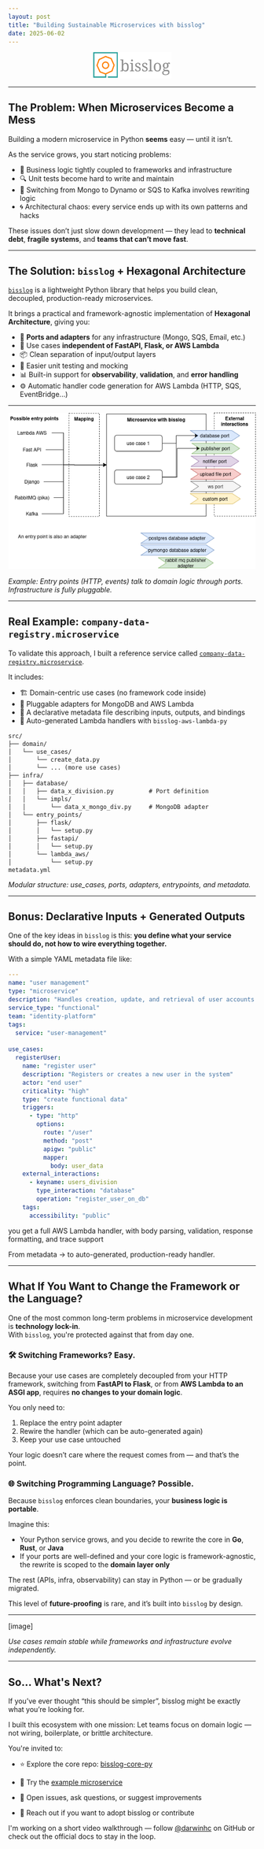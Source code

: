 ```yaml
---
layout: post
title: "Building Sustainable Microservices with bisslog"
date: 2025-06-02
---
```


<p align="center">
  <img src="https://raw.githubusercontent.com/darwinhc/bisslog-docs/master/docs/assets/brand/bisslog-logo-imagotipo.png" alt="bisslog logo" width="160"/>
</p>

---

## The Problem: When Microservices Become a Mess

Building a modern microservice in Python **seems** easy — until it isn’t.

As the service grows, you start noticing problems:

- 🧱 Business logic tightly coupled to frameworks and infrastructure
- 🔍 Unit tests become hard to write and maintain
- 🔄 Switching from Mongo to Dynamo or SQS to Kafka involves rewriting logic
- 🌀 Architectural chaos: every service ends up with its own patterns and hacks

These issues don’t just slow down development — they lead to **technical debt**, **fragile systems**, and **teams that can’t move fast**.

---

## The Solution: `bisslog` + Hexagonal Architecture

[`bisslog`](https://github.com/darwinhc/bisslog-core-py) is a lightweight Python library that helps you build clean, decoupled, production-ready microservices.

It brings a practical and framework-agnostic implementation of **Hexagonal Architecture**, giving you:

- 🔌 **Ports and adapters** for any infrastructure (Mongo, SQS, Email, etc.)
- 🧠 Use cases **independent of FastAPI, Flask, or AWS Lambda**
- 📦 Clean separation of input/output layers
- 🧪 Easier unit testing and mocking
- 📊 Built-in support for **observability**, **validation**, and **error handling**
- ⚙️ Automatic handler code generation for AWS Lambda (HTTP, SQS, EventBridge...)

---

![bisslog architecture diagram](https://raw.githubusercontent.com/darwinhc/darwinhc.github.io/master/assets/img/entry-points-explanation.png)

*Example: Entry points (HTTP, events) talk to domain logic through ports. Infrastructure is fully pluggable.*

---

## Real Example: `company-data-registry.microservice`

To validate this approach, I built a reference service called [`company-data-registry.microservice`](https://github.com/darwinhc/company-data-registry.microservice).

It includes:

- 🏗️ Domain-centric use cases (no framework code inside)
- 🧩 Pluggable adapters for MongoDB and AWS Lambda
- 📝 A declarative metadata file describing inputs, outputs, and bindings
- 🚀 Auto-generated Lambda handlers with `bisslog-aws-lambda-py`

```text
src/
├── domain/
│   └── use_cases/
│       └── create_data.py
│       └── ... (more use cases)
├── infra/
│   ├── database/
│   │   ├── data_x_division.py          # Port definition
│   │   └── impls/
│   │       └── data_x_mongo_div.py     # MongoDB adapter
│   └── entry_points/
│       ├── flask/
│       │   └── setup.py
│       ├── fastapi/
│       │   └── setup.py
│       └── lambda_aws/
│           └── setup.py
metadata.yml
```

*Modular structure: use_cases, ports, adapters, entrypoints, and metadata.*

---

## Bonus: Declarative Inputs + Generated Outputs

One of the key ideas in `bisslog` is this: **you define what your service should do, not how to wire everything together.**

With a simple YAML metadata file like:

```yaml
---
name: "user management"
type: "microservice"
description: "Handles creation, update, and retrieval of user accounts in the system"
service_type: "functional"
team: "identity-platform"
tags:
  service: "user-management"

use_cases:
  registerUser:
    name: "register user"
    description: "Registers or creates a new user in the system"
    actor: "end user"
    criticality: "high"
    type: "create functional data"
    triggers:
      - type: "http"
        options:
          route: "/user"
          method: "post"
          apigw: "public"
          mapper:
            body: user_data
    external_interactions:
      - keyname: users_division
        type_interaction: "database"
        operation: "register_user_on_db"
    tags:
      accessibility: "public"
```

you get a full AWS Lambda handler, with body parsing, validation, response formatting, and trace support


 From metadata → to auto-generated, production-ready handler.


---

## What If You Want to Change the Framework or the Language?

One of the most common long-term problems in microservice development is **technology lock-in**.  
With `bisslog`, you're protected against that from day one.

### 🛠️ Switching Frameworks? Easy.

Because your use cases are completely decoupled from your HTTP framework, switching from **FastAPI to Flask**, or from **AWS Lambda to an ASGI app**, requires **no changes to your domain logic**.

You only need to:

1. Replace the entry point adapter
2. Rewire the handler (which can be auto-generated again)
3. Keep your use case untouched

Your logic doesn’t care where the request comes from — and that’s the point.


### 🌐 Switching Programming Language? Possible.

Because `bisslog` enforces clean boundaries, your **business logic is portable**.

Imagine this:

- Your Python service grows, and you decide to rewrite the core in **Go**, **Rust**, or **Java**
- If your ports are well-defined and your core logic is framework-agnostic, the rewrite is scoped to the **domain layer only**

The rest (APIs, infra, observability) can stay in Python — or be gradually migrated.

This level of **future-proofing** is rare, and it’s built into `bisslog` by design.

---

[image]

*Use cases remain stable while frameworks and infrastructure evolve independently.*


---
## So... What's Next?

If you’ve ever thought “this should be simpler”, bisslog might be exactly what you’re looking for.

I built this ecosystem with one mission:
Let teams focus on domain logic — not wiring, boilerplate, or brittle architecture.

You're invited to:

- ⭐ Explore the core repo: [bisslog-core-py](https://github.com/darwinhc/bisslog-core-py)

- 🔬 Try the [example microservice](https://github.com/darwinhc/company-data-registry.microservice)

- 🧵 Open issues, ask questions, or suggest improvements

- 🤝 Reach out if you want to adopt bisslog or contribute

I'm working on a short video walkthrough — follow [@darwinhc](https://github.com/darwinhc) on GitHub or check out the official docs to stay in the loop.

